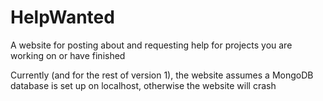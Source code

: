 # HelpWanted

A website for posting about and requesting help for projects you are working on or have finished

Currently (and for the rest of version 1), the website assumes a MongoDB database is set up on localhost, otherwise the website will crash
